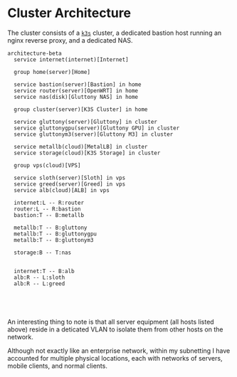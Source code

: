 # Cluster Architecture

The cluster consists of a [`k3s`](https://k3s.io) cluster, a dedicated bastion host 
running an nginx reverse proxy, and a dedicated NAS.

```mermaid
architecture-beta
  service internet(internet)[Internet]

  group home(server)[Home]

  service bastion(server)[Bastion] in home
  service router(server)[OpenWRT] in home
  service nas(disk)[Gluttony NAS] in home

  group cluster(server)[K3S Cluster] in home

  service gluttony(server)[Gluttony] in cluster
  service gluttonygpu(server)[Gluttony GPU] in cluster
  service gluttonym3(server)[Gluttony M3] in cluster

  service metallb(cloud)[MetalLB] in cluster
  service storage(cloud)[K3S Storage] in cluster

  group vps(cloud)[VPS]

  service sloth(server)[Sloth] in vps
  service greed(server)[Greed] in vps
  service alb(cloud)[ALB] in vps

  internet:L -- R:router
  router:L -- R:bastion
  bastion:T -- B:metallb

  metallb:T -- B:gluttony
  metallb:T -- B:gluttonygpu
  metallb:T -- B:gluttonym3

  storage:B -- T:nas

  
  internet:T -- B:alb
  alb:R -- L:sloth
  alb:R -- L:greed


  


```

An interesting thing to note is that all server equipment (all hosts listed above) 
reside in a deticated VLAN to isolate them from other hosts on the network.

Although not exactly like an enterprise network, within my subnetting I have accounted
for multiple physical locations, each with networks of servers, mobile clients, and
normal clients.

